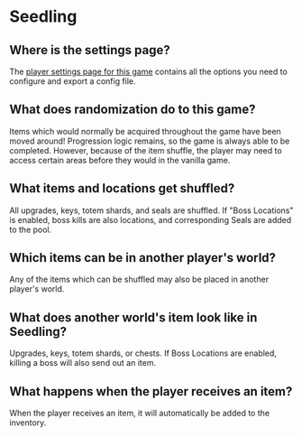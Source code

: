 # Seedling

## Where is the settings page?

The [player settings page for this game](../player-settings) contains all the options you need to configure and export a
config file.

## What does randomization do to this game?

Items which would normally be acquired throughout the game have been moved around! Progression logic remains, so the
game is always able to be completed. However, because of the item shuffle, the player may need to access certain areas
before they would in the vanilla game.

## What items and locations get shuffled?

All upgrades, keys, totem shards, and seals are shuffled.
If "Boss Locations" is enabled, boss kills are also locations, and corresponding Seals are added to the pool.

## Which items can be in another player's world?

Any of the items which can be shuffled may also be placed in another player's world.

## What does another world's item look like in Seedling?

Upgrades, keys, totem shards, or chests.  If Boss Locations are enabled, killing a boss will also send out an item.

## What happens when the player receives an item?

When the player receives an item, it will automatically be added to the inventory.